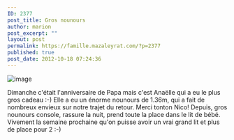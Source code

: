 ```yaml
---
ID: 2377
post_title: Gros nounours
author: marion
post_excerpt: ""
layout: post
permalink: https://famille.mazaleyrat.com/?p=2377
published: true
post_date: 2012-10-18 07:24:36
---
```

<img title="" class="alignnone" alt="image" src="http://famille.mazaleyrat.com/wp-content/uploads/2012/10/wpid-IMAG0538.jpg" />

 Dimanche c'était l'anniversaire de Papa mais c'est Anaëlle qui a eu le plus gros cadeau :-) Elle a eu un énorme nounours de 1.36m, qui a fait de nombreux envieux sur notre trajet du retour. Merci tonton Nico! Depuis, gros nounours console, rassure la nuit, prend toute la place dans le lit de bébé. Vivement la semaine prochaine qu'on puisse avoir un vrai grand lit et plus de place pour 2 :-)